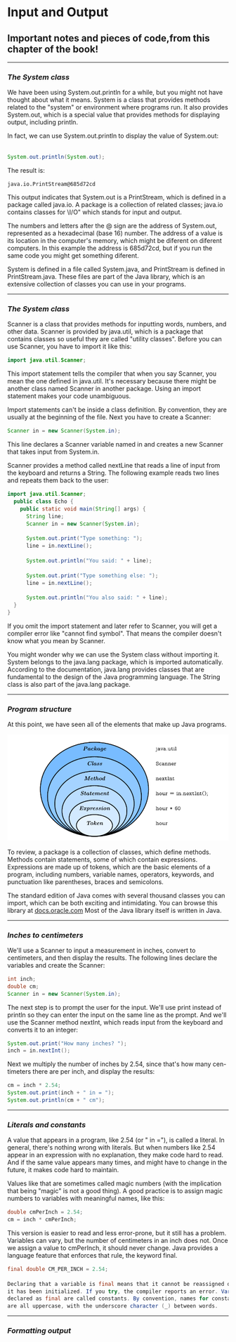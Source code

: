 # Input and Output
## Important notes and pieces of code,from this chapter of the book!

___
### *The System class*

We have been using System.out.println for a while, but you might not
have thought about what it means. System is a class that provides methods
related to the "system" or environment where programs run. It also provides
System.out, which is a special value that provides methods for displaying
output, including println.

In fact, we can use System.out.println to display the value of System.out:

```java

System.out.println(System.out);

```

The result is:

    java.io.PrintStream@685d72cd
    
This output indicates that System.out is a PrintStream, which is defined in a
package called java.io. A package is a collection of related classes; java.io
contains classes for \I/O" which stands for input and output.

The numbers and letters after the @ sign are the address of System.out,
represented as a hexadecimal (base 16) number. The address of a value is
its location in the computer's memory, which might be diferent on diferent
computers. In this example the address is 685d72cd, but if you run the same
code you might get something diferent.

System is defined in a file called System.java, and
PrintStream is defined in PrintStream.java. These files are part of the
Java library, which is an extensive collection of classes you can use in your
programs.

___
### *The System class*

Scanner is a class that provides methods for inputting words,
numbers, and other data. Scanner is provided by java.util, which is a
package that contains classes so useful they are called "utility classes". Before
you can use Scanner, you have to import it like this:

```java
import java.util.Scanner;
```

This import statement tells the compiler that when you say Scanner, you
mean the one defined in java.util. It's necessary because there might be
another class named Scanner in another package. Using an import statement
makes your code unambiguous.

Import statements can't be inside a class definition. By convention, they are
usually at the beginning of the file.
Next you have to create a Scanner:

```java
Scanner in = new Scanner(System.in);
```

This line declares a Scanner variable named in and creates a new Scanner
that takes input from System.in.

Scanner provides a method called nextLine that reads a line of input from
the keyboard and returns a String. The following example reads two lines
and repeats them back to the user:

```java
import java.util.Scanner;
  public class Echo {
    public static void main(String[] args) {
      String line;
      Scanner in = new Scanner(System.in);
      
      System.out.print("Type something: ");
      line = in.nextLine();
      
      System.out.println("You said: " + line);
        
      System.out.print("Type something else: ");
      line = in.nextLine();
      
      System.out.println("You also said: " + line);
  }
}
```

If you omit the import statement and later refer to Scanner, you will get a
compiler error like "cannot find symbol". That means the compiler doesn't
know what you mean by Scanner.

You might wonder why we can use the System class without importing it.
System belongs to the java.lang package, which is imported automatically.
According to the documentation, java.lang provides classes that are fundamental 
to the design of the Java programming language. The String class
is also part of the java.lang package.

___
### *Program structure*

At this point, we have seen all of the elements that make up Java programs.

![Image of all of the elements that make up Java programs](https://github.com/NikolaOjkicCode/Humble_Beginnings/blob/main/Think_Java_Book/Miscellaneous/Screenshot%20(4).png)

To review, a package is a collection of classes, which define methods. Methods
contain statements, some of which contain expressions. Expressions are made
up of tokens, which are the basic elements of a program, including numbers,
variable names, operators, keywords, and punctuation like parentheses, braces
and semicolons.

The standard edition of Java comes with several thousand classes you can
import, which can be both exciting and intimidating. You can browse this
library at [docs.oracle.com](http://docs.oracle.com/javase/8/docs/api/)
Most of the Java library itself is written in Java.

___
### *Inches to centimeters*

We'll use a Scanner to input a measurement
in inches, convert to centimeters, and then display the results. The following
lines declare the variables and create the Scanner:

```java
int inch;
double cm;
Scanner in = new Scanner(System.in);
```

The next step is to prompt the user for the input. We'll use print instead
of println so they can enter the input on the same line as the prompt. And
we'll use the Scanner method nextInt, which reads input from the keyboard
and converts it to an integer:

```java
System.out.print("How many inches? ");
inch = in.nextInt();
```

Next we multiply the number of inches by 2.54, since that's how many cen-
timeters there are per inch, and display the results:

```java
cm = inch * 2.54;
System.out.print(inch + " in = ");
System.out.println(cm + " cm");
```
___
### *Literals and constants*

A value that appears in a program, like 2.54 (or " in ="), is called a literal.
In general, there's nothing wrong with literals. But when numbers like 2.54
appear in an expression with no explanation, they make code hard to read.
And if the same value appears many times, and might have to change in the
future, it makes code hard to maintain.

Values like that are sometimes called magic numbers (with the implication
that being "magic" is not a good thing). A good practice is to assign magic
numbers to variables with meaningful names, like this:

```java
double cmPerInch = 2.54;
cm = inch * cmPerInch;
```

This version is easier to read and less error-prone, but it still has a problem.
Variables can vary, but the number of centimeters in an inch does not. Once we
assign a value to cmPerInch, it should never change. Java provides a language
feature that enforces that rule, the keyword final.

```java
final double CM_PER_INCH = 2.54;

Declaring that a variable is final means that it cannot be reassigned once
it has been initialized. If you try, the compiler reports an error. Variables
declared as final are called constants. By convention, names for constants
are all uppercase, with the underscore character (_) between words.
```

___
### *Formatting output*
